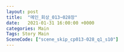 ```yaml
---
layout: post
title:  "메인_회상_013~028장"
date:   2021-01-31 16:00:00 +0000
categories: Main
Tags: Story Main
SceneCode: ["scene_skip_cp013-028_q1_s10"]
---
```

